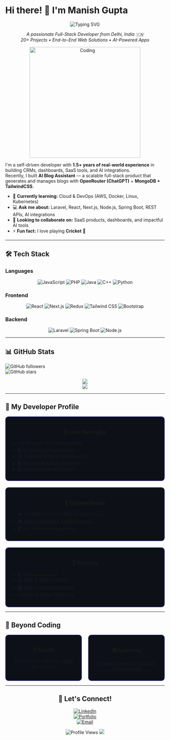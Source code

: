 # Hi there! 👋 I'm Manish Gupta

<div align="center">
  <img src="https://readme-typing-svg.demolab.com?font=Fira+Code&size=22&duration=3000&pause=1000&color=4F46E5&center=true&vCenter=true&multiline=true&width=600&height=100&lines=Full-Stack+Developer;Laravel+%7C+React+%7C+Next.js+%7C+Spring+Boot;Building+AI+%26+Web+Solutions" alt="Typing SVG" />
</div>

<p align="center">
  <em>A passionate Full-Stack Developer from Delhi, India 🇮🇳</em><br>
  <em>20+ Projects • End-to-End Web Solutions • AI-Powered Apps</em>
</p>

<div align="center">
  <img src="https://cdn.dribbble.com/users/1162077/screenshots/3848914/programmer.gif" alt="Coding" width="350" />
</div>

I'm a self-driven developer with **1.5+ years of real-world experience** in building CRMs, dashboards, SaaS tools, and AI integrations.  
Recently, I built **AI Blog Assistant** — a scalable full-stack product that generates and manages blogs with **OpenRouter (ChatGPT)** + **MongoDB + TailwindCSS**.

- 🌱 **Currently learning:** Cloud & DevOps (AWS, Docker, Linux, Kubernetes)  
- 💻 **Ask me about:** Laravel, React, Next.js, Node.js, Spring Boot, REST APIs, AI integrations  
- 🤝 **Looking to collaborate on:** SaaS products, dashboards, and impactful AI tools  
- ⚡ **Fun fact:** I love playing **Cricket** 🏏  

---

## 🛠️ Tech Stack

### Languages  
<div align="center">
  
![JavaScript](https://img.shields.io/badge/JavaScript-F7DF1E?style=for-the-badge&logo=javascript&logoColor=black)
![PHP](https://img.shields.io/badge/PHP-777BB4?style=for-the-badge&logo=php&logoColor=white)
![Java](https://img.shields.io/badge/Java-ED8B00?style=for-the-badge&logo=java&logoColor=white)
![C++](https://img.shields.io/badge/C++-00599C?style=for-the-badge&logo=c%2B%2B&logoColor=white)
![Python](https://img.shields.io/badge/Python-3776AB?style=for-the-badge&logo=python&logoColor=white)

</div>

### Frontend  
<div align="center">

![React](https://img.shields.io/badge/React-20232A?style=for-the-badge&logo=react&logoColor=61DAFB)
![Next.js](https://img.shields.io/badge/Next.js-000000?style=for-the-badge&logo=next.js&logoColor=white)
![Redux](https://img.shields.io/badge/Redux-593D88?style=for-the-badge&logo=redux&logoColor=white)
![Tailwind CSS](https://img.shields.io/badge/Tailwind_CSS-38B2AC?style=for-the-badge&logo=tailwind-css&logoColor=white)
![Bootstrap](https://img.shields.io/badge/Bootstrap-563D7C?style=for-the-badge&logo=bootstrap&logoColor=white)

</div>

### Backend  
<div align="center">

![Laravel](https://img.shields.io/badge/Laravel-FF2D20?style=for-the-badge&logo=laravel&logoColor=white)
![Spring Boot](https://img.shields.io/badge/SpringBoot-6DB33F?style=for-the-badge&logo=springboot&logoColor=white)
![Node.js](https://img.shields.io/badge/Node.js-339933?style=for-the-badge&logo=node.js&logoColor=white)

</div>


---

## 📊 GitHub Stats

![GitHub followers](https://img.shields.io/github/followers/manishgupta72?label=Followers&style=for-the-badge)  
![GitHub stars](https://img.shields.io/github/stars/manishgupta72?label=Stars&style=for-the-badge)  


<div align="center">
  <img src="https://streak-stats.demolab.com?user=manishgupta72&theme=tokyonight&hide_border=false" />
</div>

<div align="center">
  <img src="https://github-readme-activity-graph.vercel.app/graph?username=manishgupta72&theme=tokyo-night&bg_color=0d1117&line=4f46e5&point=ffffff&area=true" />
</div>

---

## 🎯 My Developer Profile

<div align="center" style="display: flex; flex-wrap: wrap; justify-content: center; gap: 20px;">

<div style="flex: 1; min-width: 250px; background: #0d1117; padding: 15px; border-radius: 10px; border: 1px solid #4f46e5;">
  <h3>💪 Core Strengths</h3>
  <ul style="text-align: left;">
    <li>⚡ Full-stack Web Development</li>
    <li>🤖 AI-powered Applications</li>
    <li>📊 Scalable CRMs & Dashboards</li>
    <li>🔐 Secure API & Auth Systems</li>
    <li>🧩 Problem-solving mindset</li>
  </ul>
</div>

<div style="flex: 1; min-width: 250px; background: #0d1117; padding: 15px; border-radius: 10px; border: 1px solid #4f46e5;">
  <h3>🎯 Current Focus</h3>
  <ul style="text-align: left;">
    <li>☁️ Cloud & DevOps (AWS, Docker, Linux)</li>
    <li>📚 Advanced DSA & System Design</li>
    <li>🚀 AI + Web App Integrations</li>
  </ul>
</div>

<div style="flex: 1; min-width: 250px; background: #0d1117; padding: 15px; border-radius: 10px; border: 1px solid #4f46e5;">
  <h3>🚀 Projects</h3>
  <ul style="text-align: left;">
    <li>📝 AI Blog Assistant</li>
    <li>📊 CRM & Admin Panels</li>
    <li>🏠 Real Estate Dashboards</li>
    <li>🎶 Music & Media Platforms</li>
  </ul>
</div>

</div>

---

## 🌟 Beyond Coding

<div align="center" style="display: flex; flex-wrap: wrap; justify-content: center; gap: 20px;">

<div style="flex: 1; min-width: 200px; background: #0d1117; padding: 15px; border-radius: 10px; border: 1px solid #4f46e5;">
  <h3>🏏 Sports</h3>
  <p>Cricket lover • Always ready for a match</p>
</div>

<div style="flex: 1; min-width: 200px; background: #0d1117; padding: 15px; border-radius: 10px; border: 1px solid #4f46e5;">
  <h3>📚 Learning</h3>
  <p>Exploring DevOps, Cloud, & System Design</p>
</div>

</div>

---

<div align="center">

## 🤝 Let's Connect!

[![LinkedIn](https://img.shields.io/badge/LinkedIn-0077B5?style=for-the-badge&logo=linkedin&logoColor=white)](https://linkedin.com/in/manishgupta724464)  
[![Portfolio](https://img.shields.io/badge/Portfolio-4f46e5?style=for-the-badge&logo=google-chrome&logoColor=white)](https://manishgupta72.netlify.app/)  
[![Email](https://img.shields.io/badge/Email-D14836?style=for-the-badge&logo=gmail&logoColor=white)](mailto:manishgupta724872@gmail.com)  

<img src="https://komarev.com/ghpvc/?username=manishgupta72&color=4f46e5&style=for-the-badge" alt="Profile Views" />

<img src="https://capsule-render.vercel.app/api?type=waving&color=gradient&customColorList=6,11,20&height=120&section=footer&animation=fadeIn" />

</div>
